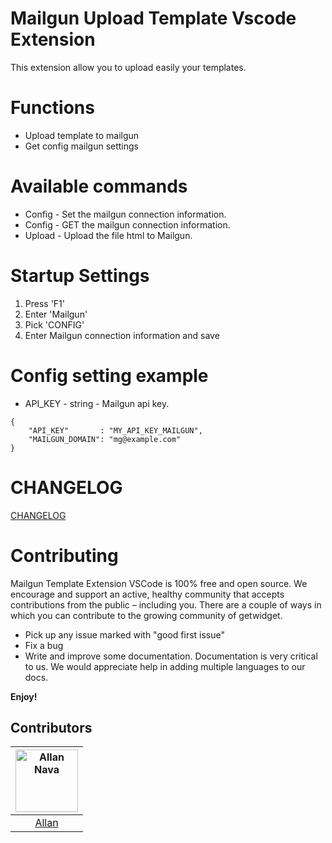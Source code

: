 # Mailgun Upload Template Vscode Extension

This extension allow you to upload easily your templates.

# Functions
- Upload template to mailgun 
- Get config mailgun settings

# Available commands
- Config - Set the mailgun connection information.
- Config - GET the mailgun connection information.
- Upload - Upload the file html to Mailgun.

# Startup Settings
1. Press 'F1'
2. Enter 'Mailgun'
3. Pick 'CONFIG'
4. Enter Mailgun connection information and save

# Config setting example

* API_KEY - string - Mailgun api key.

```
{
    "API_KEY"       : "MY_API_KEY_MAILGUN",
    "MAILGUN_DOMAIN": "mg@example.com"
}
```

# CHANGELOG 

[CHANGELOG](https://github.com/Allan-Nava/Mailgun-Template-Extension-VSCode/blob/master/CHANGELOG.md)


# Contributing

Mailgun Template Extension VSCode is 100% free and open source. We encourage and support an active, healthy community that accepts contributions from the public – including you. There are a couple of ways in which you can contribute to the growing community of getwidget.

- Pick up any issue marked with "good first issue"
- Fix a bug
- Write and improve some documentation. Documentation is very critical to us. We would appreciate help in adding multiple languages to our docs.

**Enjoy!**


## Contributors

[<img alt="Allan Nava" src="https://avatars0.githubusercontent.com/u/22498435?s=460&u=f715d7ae5a09d3ddaf1c278886ec86e59e86ed64&v=4" width="100">](https://github.com/Allan-Nava) |
:---:|
[Allan](https://github.com/Allan-Nava)|